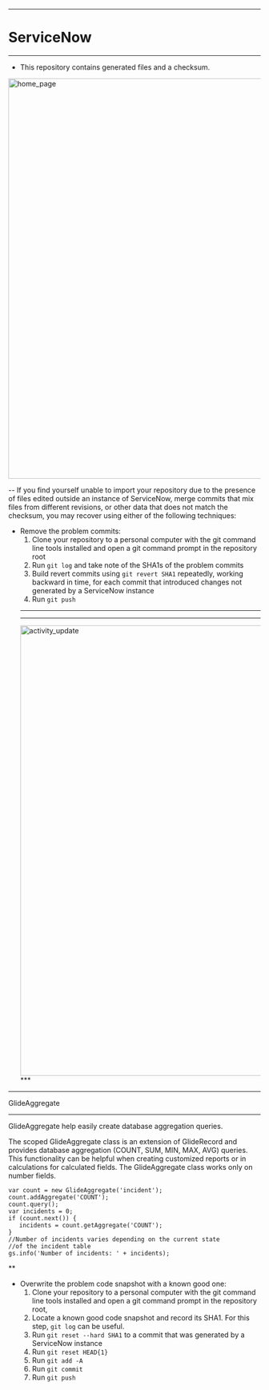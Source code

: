***
# ServiceNow
***
* This repository contains generated files and a checksum.
<img width="800" alt="home_page" src="https://user-images.githubusercontent.com/23619819/35185980-9412fdce-fe04-11e7-9de0-c22548180467.PNG">


 -- If you find yourself unable to import your repository due to the presence of files edited outside an instance of ServiceNow, merge commits that mix files from different revisions, or other data that does not match the checksum, you may recover using either of the following techniques:
* Remove the problem commits:
  1. Clone your repository to a personal computer with the git command line tools installed and open a git command prompt in the repository root
  2. Run `git log` and take note of the SHA1s of the problem commits
  3. Build revert commits using `git revert SHA1` repeatedly, working backward in time, for each commit that introduced changes not generated by a ServiceNow instance
  4. Run `git push`
  ***
  ***
  <img width="900" alt="activity_update" src="https://user-images.githubusercontent.com/23619819/35196930-afeef1cc-fea6-11e7-8dd0-d2c75244d0b5.PNG">
  ***
***
GlideAggregate
***
GlideAggregate help easily create database aggregation queries.

The scoped GlideAggregate class is an extension of GlideRecord and provides database aggregation (COUNT, SUM, MIN, MAX, AVG) queries. This functionality can be helpful when creating customized reports or in calculations for calculated fields. The GlideAggregate class works only on number fields.
```
var count = new GlideAggregate('incident');
count.addAggregate('COUNT');
count.query();
var incidents = 0;
if (count.next()) {
   incidents = count.getAggregate('COUNT');
}
//Number of incidents varies depending on the current state
//of the incident table
gs.info('Number of incidents: ' + incidents);
```
**
* Overwrite the problem code snapshot with a known good one:
  1. Clone your repository to a personal computer with the git command line tools installed and open a git command prompt in the repository root,
  2. Locate a known good code snapshot and record its SHA1. For this step, `git log` can be useful.
  2. Run `git reset --hard SHA1` to a commit that was generated by a ServiceNow instance
  3. Run `git reset HEAD{1}`
  4. Run `git add -A`
  5. Run `git commit`
  6. Run `git push`


